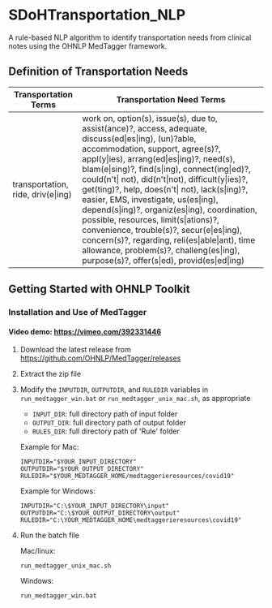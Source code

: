 # SDoHTransportation_NLP
A rule-based NLP algorithm to identify transportation needs from clinical notes using the OHNLP MedTagger framework.

## Definition of Transportation Needs
| Transportation Terms | Transportation Need Terms                                                                                                                                                             |
|----------------------|---------------------------------------------------------------------------------------------------------------------------------------------------------------------------------------|
| transportation, ride, driv(e\|ing) | work on, option(s), issue(s), due to, assist(ance)?, access, adequate, discuss(ed\|es\|ing), (un)?able, accommodation, support, agree(s)?, appl(y\|ies), arrang(ed\|es\|ing)?, need(s), blam(e\|sing)?, find(s\|ing), connect(ing\|ed)?, could(n't\| not), did(n't\|not), difficult(y\|ies)?, get(ting)?, help, does(n't\| not), lack(s\|ing)?, easier, EMS, investigate, us(es\|ing), depend(s\|ing)?, organiz(es\|ing), coordination, possible, resources, limit(s\|ations)?, convenience, trouble(s)?, secur(e\|es\|ing), concern(s)?, regarding, reli(es\|able\|ant), time allowance, problem(s)?, challeng(es\|ing), purpose(s)?, offer(s\|ed), provid(es\|ed\|ing) |


## Getting Started with OHNLP Toolkit

### Installation and Use of MedTagger
#### Video demo: https://vimeo.com/392331446

1. Download the latest release from https://github.com/OHNLP/MedTagger/releases
2. Extract the zip file
3. Modify the `INPUTDIR`, `OUTPUTDIR`, and `RULEDIR` variables in `run_medtagger_win.bat` or `run_medtagger_unix_mac.sh`, as appropriate
    - `INPUT_DIR`: full directory path of input folder 
    - `OUTPUT_DIR`: full directory path of output folder
    - `RULES_DIR`: full directory path of 'Rule' folder
    
    Example for Mac:
    ```
    INPUTDIR="$YOUR_INPUT_DIRECTORY"
    OUTPUTDIR="$YOUR_OUTPUT_DIRECTORY"
    RULEDIR="$YOUR_MEDTAGGER_HOME/medtaggerieresources/covid19"
    ```
    
    Example for Windows:
    ```
    INPUTDIR="C:\$YOUR_INPUT_DIRECTORY\input"
    OUTPUTDIR="C:\$YOUR_OUTPUT_DIRECTORY\output"
    RULEDIR="C:\YOUR_MEDTAGGER_HOME\medtaggerieresources\covid19"
    ```
    
4. Run the batch file

    Mac/linux: 
    ```
    run_medtagger_unix_mac.sh
    ```
    
    Windows: 
    
    ```
    run_medtagger_win.bat
    ```
